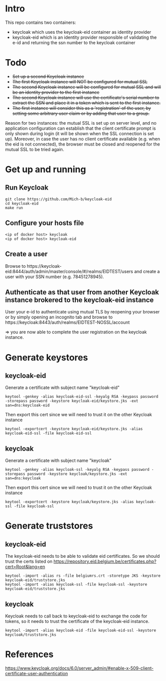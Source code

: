 # Intro
This repo contains two containers:
* keycloak which uses the keycloak-eid container as identity provider
* keycloak-eid which is an identity provider responsible of validating the e-id and returning the ssn number to the keycloak container

# Todo
* ~~Set up a second Keycloak instance~~
* ~~The first Keycloak instance will NOT be configured for mutual SSL~~
* ~~The second Keycloak instance will be configured for mutual SSL and will be an identity provider to the first instance~~
* ~~The second Keycloak instance will use the certificate's serial number to extract the SSN and place it in a token which is sent to the first instance.~~
* ~~The first instance will consider this as a 'registration' of the user, by setting some arbitrary user claim or by adding that user to a group.~~

Reason for two instances: the mutual SSL is set up on server level, and no application configuration can establish that the client certificate prompt is only shown during login (it will be shown when the SSL connection is set up). Moreover, in case the user has no client certificate available (e.g. when the eid is not connected), the browser must be closed and reopened for the mutual SSL to be tried again. 

# Get up and running
## Run Keycloak
```
git clone https://github.com/Mich-b/keycloak-eid
cd keycloak-eid
make run
```
## Configure your hosts file
```
<ip of docker host>	keycloak
<ip of docker host>	keycloak-eid

```
## Create a user
Browse to https://keycloak-eid:8444/auth/admin/master/console/#/realms/EIDTEST/users and create a user with your SSN number (e.g. 78451278945). 

## Authenticate as that user from another Keycloak instance brokered to the keycloak-eid instance
User your e-id to authenticate using mutual TLS by reopening your browser or by simply opening an incognito tab and browse to https://keycloak:8443/auth/realms/EIDTEST-NOSSL/account

=> you are now able to complete the user registration on the keycloak instance. 

# Generate keystores 
##  keycloak-eid
Generate a certificate with subject name "keycloak-eid"
```
keytool -genkey -alias keycloak-eid-ssl -keyalg RSA -keypass password -storepass password -keystore keycloak-eid/keystore.jks -ext san=dns:keycloak-eid

```
Then export this cert since we will need to trust it on the other Keycloak instance
```
keytool -exportcert -keystore keycloak-eid/keystore.jks -alias keycloak-eid-ssl -file keycloak-eid-ssl

```
## keycloak
Generate a certificate with subject name "keycloak"
```
keytool -genkey -alias keycloak-ssl -keyalg RSA -keypass password -storepass password -keystore keycloak/keystore.jks -ext san=dns:keycloak
```
Then export this cert since we will need to trust it on the other Keycloak instance
```
keytool -exportcert -keystore keycloak/keystore.jks -alias keycloak-ssl -file keycloak-ssl

```
# Generate truststores
## keycloak-eid
The keycloak-eid needs to be able to validate eid certificates. So we should trust the certs listed on https://repository.eid.belgium.be/certificates.php?cert=Root&lang=en
```
keytool -import -alias rs -file belgiumrs.crt -storetype JKS -keystore keycloak-eid/truststore.jks
keytool -import -alias keycloak-ssl -file keycloak-ssl -keystore keycloak-eid/truststore.jks
```
## keycloak
Keycloak needs to call back to keycloak-eid to exchange the code for tokens, so it needs to trust the certificate of the keycloak-eid instance. 
```
keytool -import -alias keycloak-eid -file keycloak-eid-ssl -keystore keycloak/truststore.jks

```



# References
https://www.keycloak.org/docs/6.0/server_admin/#enable-x-509-client-certificate-user-authentication
